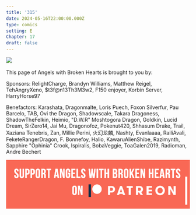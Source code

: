 ```yaml
---
title: '315'
date: 2024-05-16T22:00:00.000Z
type: comics
setting: E
Chapter: 17
draft: false
---
```


![](</uploads/C 3.png>)

This page of Angels with Broken Hearts is brought to you by:

Sponsors: RelightCharge, Brandyn Williams, Matthew Reigel, TehAngryXeno, $t3f\@n13Th3M3w2, F150 enjoyer, Korbin Server, HarryHorse97

Benefactors: Karashata, Dragonmalte, Loris Puech, Foxon Silverfur, Pau Barcelo, TAB, Ovi the Dragon, Shadowscale, Takara Dragoness, ShadowTheFelkin, Heimio, "D.W\.R" Moshtogora Dragon, Goldkin, Lucid Dream, SirZero14, Jai Mu, Dragonofoz, Pokenut420, Shhasum Drake, Trail, Xaziana Tenebris, Zan, Millie Perini, 火幻龙麟, Nashty, Evanlaaaa, RailiAvali, FeketeRangerDragon, F. Bonnefoy, Halio, KawaruAlienShibe, Razimynth, Sapphire "Ophinia" Crook, Ispiralis, BobaVeggie, ToaGalen2019, Radioman, Andre Bechert

[![](/uploads/patreon-banner-4.jpg)](http://patreon.com/mbsaunders)
